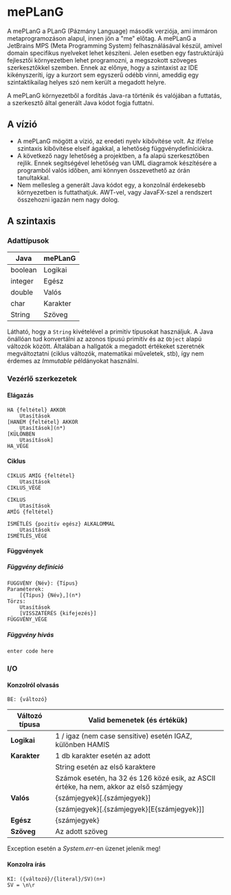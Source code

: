 
# mePLanG

A mePLanG a PLanG (Pázmány Language) második verziója, ami immáron metaprogramozáson alapul, innen jön a "me" előtag. A mePLanG a JetBrains MPS (Meta Programming System) felhasználásával készül, amivel domain specifikus nyelveket lehet készíteni. Jelen esetben egy fastruktúrájú fejlesztői környezetben lehet programozni, a megszokott szöveges szerkesztőkkel szemben. Ennek az előnye, hogy a szintaxist az IDE kikényszeríti, így a kurzort sem egyszerű odébb vinni, ameddig egy szintaktikailag helyes szó nem került a megadott helyre. 

A mePLanG környezetből a fordítás Java-ra történik és valójában a futtatás, a szerkesztő által generált Java kódot fogja futtatni. 

## A vízió

 - A mePLanG mögött a vízió, az eredeti nyelv kibővítése volt. Az if/else szintaxis kibővítése elseif ágakkal, a lehetőség függvénydefiníciókra.
 - A következő nagy lehetőség a projektben, a fa alapú szerkesztőben rejlik. Ennek segítségével lehetőség van UML diagramok készítésére a programból valós időben, ami könnyen összevethető az órán tanultakkal. 
 - Nem mellesleg a generált Java kódot egy, a konzolnál érdekesebb környezetben is futtathatjuk. AWT-vel, vagy JavaFX-szel a rendszert összehozni igazán nem nagy dolog.

## A szintaxis
### Adattípusok

| Java | mePLanG |
|--|--|
| boolean | Logikai |
| integer| Egész|
| double | Valós |
| char | Karakter |
| String | Szöveg |

Látható, hogy a `String` kivételével a primitív típusokat használjuk. A Java önállóan tud konvertálni az azonos típusú primitív és az `Object` alapú változók között. Általában a hallgatók a megadott értékeket szeretnék megváltoztatni (ciklus változók, matematikai műveletek, stb), így nem érdemes az *Immutable* példányokat használni.

### Vezérlő szerkezetek
#### Elágazás
    HA {feltétel} AKKOR
	    Utasítások
    [HANEM {feltétel} AKKOR
	    Utasítások](n*)
    [KÜLÖNBEN
	    Utasítások]
    HA_VÉGE
#### Ciklus
    CIKLUS AMÍG {feltétel}
	    Utasítások
    CIKLUS_VÉGE
    
    CIKLUS
	    Utasítások
    AMÍG {feltétel}
    
    ISMÉTLÉS {pozitív egész} ALKALOMMAL
	    Utasítások
    ISMÉTLÉS_VÉGE
#### Függvények
##### Függvény definíció

    FÜGGVÉNY {Név}: {Típus}
    Paraméterek:
	    [{Típus} {Név},](n*)
    Törzs:
	    Utasítások
	    [VISSZATÉRÉS {kifejezés}]
    FÜGGVÉNY_VÉGE
##### Függvény hívás

    enter code here

### I/O
#### Konzolról olvasás

    BE: {változó}
| Változó típusa | Valid bemenetek (és értékük) |
|--|--|
| **Logikai** | 1 / igaz (nem case sensitive) esetén IGAZ, különben HAMIS |
| **Karakter** | 1 db karakter esetén az adott |
|| String esetén az első karaktere |
|| Számok esetén, ha 32 és 126 közé esik, az ASCII értéke, ha nem, akkor az első számjegy |
| **Valós** | {számjegyek}[.{számjegyek}] |
|| {számjegyek}[.{számjegyek}[E{számjegyek}]] |
| **Egész** | {számjegyek} |
|**Szöveg**| Az adott szöveg |

Exception esetén a *System.err*-en üzenet jelenik meg!

#### Konzolra írás

    KI: ({változó}/{literal}/SV)(n+)
    SV = \n\r

<!--stackedit_data:
eyJoaXN0b3J5IjpbMTYwMTM4OTU5MCwtODM4Njg1MDQ0LDE0NT
YyNzkyMTAsNDIxMjIzNTY0LDE3Njk5NTIwNDhdfQ==
-->